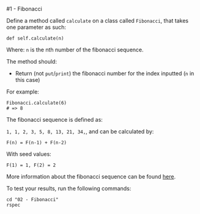 #1 - Fibonacci

Define a method called `calculate` on a class called `Fibonacci`, that takes one parameter as such:

`def self.calculate(n)`

Where: `n` is the nth number of the fibonacci sequence.

The method should:

* Return (not `put`/`print`) the fibonacci number for the index inputted (`n` in this case)

For example:

```
Fibonacci.calculate(6)
# => 8
```

The fibonacci sequence is defined as:

`1, 1, 2, 3, 5, 8, 13, 21, 34,`, and can be calculated by:

`F(n) = F(n-1) + F(n-2)`

With seed values:

`F(1) = 1, F(2) = 2`

More information about the fibonacci sequence can be found [here](http://en.wikipedia.org/wiki/Fibonacci_number).

To test your results, run the following commands:

```
cd "02 - Fibonacci"
rspec
```
